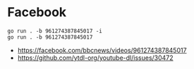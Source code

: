# Facebook

~~~
go run . -b 961274387845017 -i
go run . -b 961274387845017
~~~

- https://facebook.com/bbcnews/videos/961274387845017
- https://github.com/ytdl-org/youtube-dl/issues/30472
